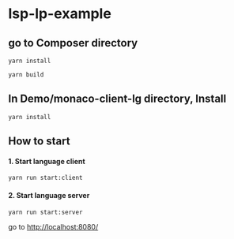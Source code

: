 # lsp-lp-example

## go to Composer directory
```
yarn install
```

```
yarn build
```


## In Demo/monaco-client-lg directory, Install
```
yarn install
```

## How to start

#### 1. Start language client
```
yarn run start:client
```

#### 2. Start language server
```
yarn run start:server
```

go to [http://localhost:8080/]()
